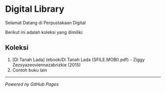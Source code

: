 # Digital Library

Selamat Datang di Perpustakaan Digital

Berikut ini adalah koleksi yang dimiliki:
## Koleksi

1. [Di Tanah Lada] (ebook/Di Tanah Lada (SFILE.MOBI).pdf) - Ziggy Zezsyazeoviennazabrizkie (2015)
2. Contoh buku lain

---

*Powered ny GitHub Pages*
